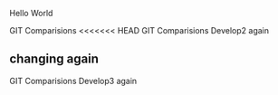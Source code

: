 Hello World

GIT Comparisions
<<<<<<< HEAD
GIT Comparisions Develop2 again
## changing again

GIT Comparisions Develop3 again


